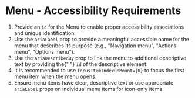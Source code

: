 # Menu - Accessibility Requirements

1. Provide an `id` for the Menu to enable proper accessibility associations and unique identification.
2. Use the `ariaLabel` prop to provide a meaningful accessible name for the menu that describes its
      purpose (e.g., "Navigation menu", "Actions menu", "Options menu").
3. Use the `ariaDescribedBy` prop to link the menu to additional descriptive text by providing the{" "}
      `id` of the descriptive element.
4. It is recommended to use `focusItemIndexOnMount={0}` to focus the first menu item when the menu opens.
5. Ensure menu items have clear, descriptive text or use appropriate `ariaLabel` props on individual menu
      items for icon-only items.